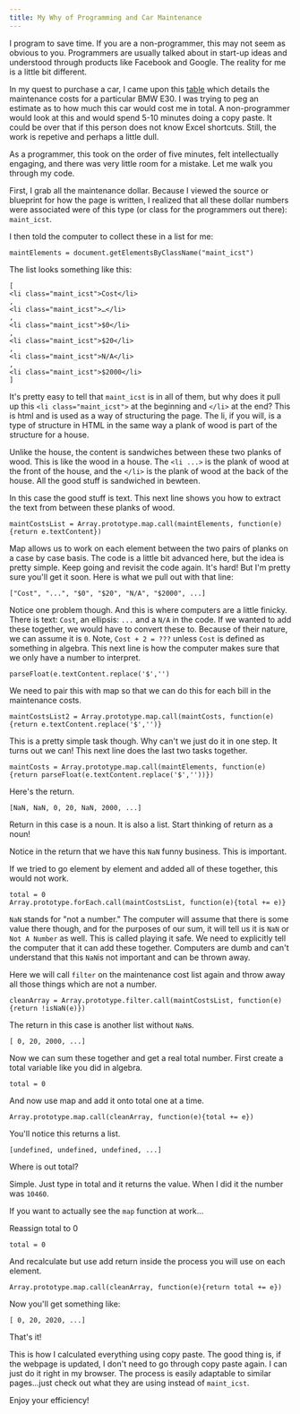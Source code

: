 ```yaml
---
title: My Why of Programming and Car Maintenance
---
```

I program to save time. If you are a non-programmer,
this may not seem as obvious to you. Programmers are usually talked
about in start-up ideas and understood through products like Facebook
and Google. The reality for me is a little bit different.

In my quest to purchase a car, I came upon this
[table](http://bmw.e30tuner.com/my318is_maintlog.php) which details
the maintenance costs for a particular BMW E30. I was trying to peg
an estimate as to how much this car would cost me in total. A non-programmer
would look at this and would spend 5-10 minutes doing a copy paste.
It could be over that if this person does not know Excel shortcuts.
Still, the work is repetive and perhaps a little dull.

As a programmer, this took on the order of five minutes, felt intellectually engaging, and there was very little room for a mistake. Let me walk you through my code.

First, I grab all the maintenance dollar. Because I viewed the source or blueprint for how the page is written, I realized that all these dollar numbers were associated were of this type (or class for the programmers out there): `maint_icst`.

I then told the computer to collect these in a list for me:

	maintElements = document.getElementsByClassName("maint_icst")

The list looks something like this:

	[
	<li class=​"maint_icst">​Cost</li>​
	,
	<li class=​"maint_icst">​…​</li>​
	,
	<li class=​"maint_icst">​$0​</li>​
	,
	<li class=​"maint_icst">​$20​</li>​
	,
	<li class=​"maint_icst">​N/A​</li>​
	,
	<li class=​"maint_icst">​$2000​</li>​
	]

It's pretty easy to tell that `maint_icst` is in all of them, but why does it pull up this `<li class="maint_icst">` at the beginning and `</li>` at the end? This is html and is used as a way of structuring the page. The li, if you will, is a type of structure in HTML in the same way a plank of wood is part of the structure for a house.

Unlike the house, the content is sandwiches between these two planks of wood. This is like the wood in a house. The `<li ...>` is the plank of wood at the front of the house, and the `</li>` is the plank of wood at the back of the house. All the good stuff is sandwiched in bewteen.

In this case the good stuff is text. This next line shows you how to extract the text from between these planks of wood.

    maintCostsList = Array.prototype.map.call(maintElements, function(e){return e.textContent})

Map allows us to work on each element between the two pairs of planks on a case by case basis. The code is a little bit advanced here, but the idea is pretty simple. Keep going and revisit the code again. It's hard! But I'm pretty sure you'll get it soon. Here is what we pull out with that line:

	["Cost", "...", "$0", "$20", "N/A", "$2000", ...]

Notice one problem though. And this is where computers are a little finicky. There is text: `Cost`, an ellipsis: `...` and a `N/A` in the code. If we wanted to add these together, we would have to convert these to. Because of their nature, we can assume it is `0`. Note, `Cost + 2 = ???` unless `Cost` is defined as something in algebra. This next line is how the computer makes sure that we only have a number to interpret.

	parseFloat(e.textContent.replace('$','')

We need to pair this with map so that we can do this for each bill in the maintenance costs.

	maintCostsList2 = Array.prototype.map.call(maintCosts, function(e){return e.textContent.replace('$','')}

This is a pretty simple task though. Why can't we just do it in one step. It turns out we can! This next line does the last two tasks together.

	maintCosts = Array.prototype.map.call(maintElements, function(e){return parseFloat(e.textContent.replace('$',''))})

Here's the return.

	[NaN, NaN, 0, 20, NaN, 2000, ...]

Return in this case is a noun. It is also a list. Start thinking of return as a noun!

Notice in the return that we have this `NaN` funny business. This is important.

If we tried to go element by element and added all of these together, this would not work.

	total = 0
	Array.prototype.forEach.call(maintCostsList, function(e){total += e)}

`NaN` stands for "not a number." The computer will assume that there is some value there though, and for the purposes of our sum, it will tell us it is `NaN` or `Not A Number` as well. This is called playing it safe. We need to explicitly tell the computer that it can add these together. Computers are dumb and can't understand that this `NaN`is not important and can be thrown away.

Here we will call `filter` on the maintenance cost list again and throw away all those things which are not a number.

	cleanArray = Array.prototype.filter.call(maintCostsList, function(e){return !isNaN(e)})

The return in this case is another list without `NaN`s.


	[ 0, 20, 2000, ...]

Now we can sum these together and get a real total number. First create a total variable like you did in algebra.

	total = 0

And now use map and add it onto total one at a time.

	Array.prototype.map.call(cleanArray, function(e){total += e})

You'll notice this returns a list.

	[undefined, undefined, undefined, ...]

Where is out total?

Simple. Just type in total and it returns the value. When I did it the number was `10460`.

If you want to actually see the `map` function at work...

Reassign total to 0

	total = 0

And recalculate but use add return inside the process you will use on each element.

	Array.prototype.map.call(cleanArray, function(e){return total += e})

Now you'll get something like:

	[ 0, 20, 2020, ...]

That's it!

This is how I calculated everything using copy paste. The good thing is, if the webpage is updated, I don't need to go through copy paste again. I can just do it right in my browser. The process is easily adaptable to similar pages...just check out what they are using instead of `maint_icst`.

Enjoy your efficiency!
